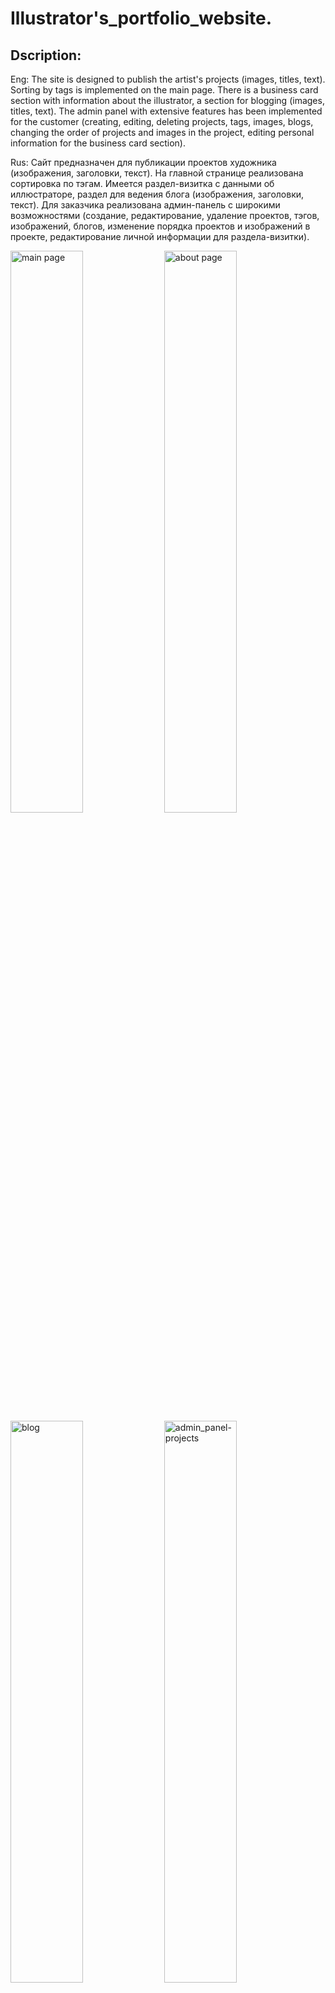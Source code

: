 # Illustrator's_portfolio_website.

## Dscription:
Eng:
The site is designed to publish the artist's projects (images, titles, text). Sorting by tags is implemented on the main page. There is a business card section with information about the illustrator, a section for blogging (images, titles, text). The admin panel with extensive features has been implemented for the customer (creating, editing, deleting projects, tags, images, blogs, changing the order of projects and images in the project, editing personal information for the business card section).

Rus:
Сайт предназначен для публикации проектов художника (изображения, заголовки, текст). На главной странице реализована сортировка по тэгам. Имеется раздел-визитка с данными об иллюстраторе, раздел для ведения блога (изображения, заголовки, текст). Для заказчика реализована админ-панель с широкими возможностями (создание, редактирование, удаление проектов, тэгов, изображений, блогов, изменение порядка проектов и изображений в проекте, редактирование личной информации для раздела-визитки).

<img src="https://github.com/user-attachments/assets/a7aecf7d-a00c-4041-81d4-6611984a7a6c" alt="main page" width="48%"/>  <img src="https://github.com/user-attachments/assets/8b1adaca-133b-4cc1-a8a9-5f8d8cb985fc" alt="about page" width="48%"/>  <img src="https://github.com/user-attachments/assets/e795cf24-3b00-45f6-bb92-2752ea872a18" alt="blog" width="48%"/>  <img src="https://github.com/user-attachments/assets/d1a3a8ec-af1a-40b5-97e5-3a1514d1c82c" alt="admin_panel-projects" width="48%"/>

The website is available via the link: https://victoriastebleva.com/

## Technologies:
![Python](https://img.shields.io/badge/Python-3.9-blue)  ![Flask](https://img.shields.io/badge/Flask-2.3-blue)  ![Flask SQLAlchemy](https://img.shields.io/badge/Flask%20SQLAlchemy-3.1-blue)  ![Flask Admin](https://img.shields.io/badge/Flask%20Admin-1.6-blue)  ![WTForms](https://img.shields.io/badge/WTForms-3.1-blue)  ![Flask WTF](https://img.shields.io/badge/Flask%20WTF-1.2-blue)  ![Jinja2](https://img.shields.io/badge/Jinja2-blue)  ![HTML](https://img.shields.io/badge/HTML-orange)


## Author:
[Steblev Konstantin](https://github.com/KonstantinSKS)
